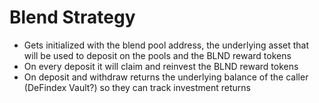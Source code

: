 # Blend Strategy
- Gets initialized with the blend pool address, the underlying asset that will be used to deposit on the pools and the BLND reward tokens
- On every deposit it will claim and reinvest the BLND reward tokens
- On deposit and withdraw returns the underlying balance of the caller (DeFindex Vault?) so they can track investment returns